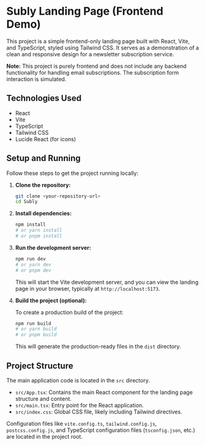 # Subly Landing Page (Frontend Demo)

This project is a simple frontend-only landing page built with React, Vite, and TypeScript, styled using Tailwind CSS. It serves as a demonstration of a clean and responsive design for a newsletter subscription service.

**Note:** This project is purely frontend and does not include any backend functionality for handling email subscriptions. The subscription form interaction is simulated.

## Technologies Used

*   React
*   Vite
*   TypeScript
*   Tailwind CSS
*   Lucide React (for icons)

## Setup and Running

Follow these steps to get the project running locally:

1.  **Clone the repository:**

    ```bash
    git clone <your-repository-url>
    cd Subly
    ```

2.  **Install dependencies:**

    ```bash
    npm install
    # or yarn install
    # or pnpm install
    ```

3.  **Run the development server:**

    ```bash
    npm run dev
    # or yarn dev
    # or pnpm dev
    ```

    This will start the Vite development server, and you can view the landing page in your browser, typically at `http://localhost:5173`.

4.  **Build the project (optional):**

    To create a production build of the project:

    ```bash
    npm run build
    # or yarn build
    # or pnpm build
    ```

    This will generate the production-ready files in the `dist` directory.

## Project Structure

The main application code is located in the `src` directory.
*   `src/App.tsx`: Contains the main React component for the landing page structure and content.
*   `src/main.tsx`: Entry point for the React application.
*   `src/index.css`: Global CSS file, likely including Tailwind directives.

Configuration files like `vite.config.ts`, `tailwind.config.js`, `postcss.config.js`, and TypeScript configuration files (`tsconfig.json`, etc.) are located in the project root.